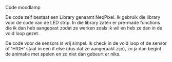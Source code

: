 Code moodlamp

De code zelf bestaat een Library genaamt NeoPixel. Ik gebruik die library voor de code van de LED strip. In die library zaten er pre-made functions die ik dan heb aangepast zodat ze werken zoals ik wil en heb ze dan in de void loop gezet.

De code voor de sensors is vrij simpel. Ik check in de void loop of de sensor of 'HIGH' staat in een if else (dus dat ze aangeraakt zijn), zo ja dan begint de animatie met spelen en zo niet dan gebeurt er niks.
